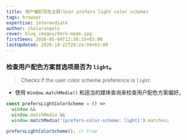 ```yaml
---
title: 用户偏好亮色主题(User prefers light color scheme)
tags: browser
expertise: intermediate
author: chalarangelo
cover: blog_images/dark-mode.jpg
firstSeen: 2020-05-04T12:50:35+03:00
lastUpdated: 2020-10-22T20:24:04+03:00
---
```


### 检查用户配色方案首选项是否为 `light`。
> Checks if the user color scheme preference is `light`.

- 使用 `Window.matchMedia()` 和适当的媒体查询来检查用户配色方案偏好。

```js
const prefersLightColorScheme = () =>
  window &&
  window.matchMedia &&
  window.matchMedia('(prefers-color-scheme: light)').matches;
```

```js
prefersLightColorScheme(); // true
```
